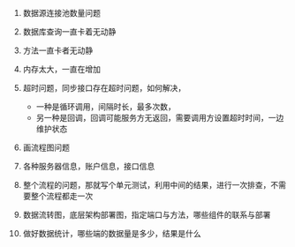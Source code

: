 1. 数据源连接池数量问题
2. 数据库查询一直卡着无动静
3. 方法一直卡者无动静
4. 内存太大，一直在增加

5. 超时问题，同步接口存在超时问题，如何解决，
   - 一种是循环调用，间隔时长，最多次数，
   - 另一种是回调，回调可能服务方无返回，需要调用方设置超时时间，一边维护状态
  
6. 画流程图问题
7. 各种服务器信息，账户信息，接口信息
8. 整个流程的问题，那就写个单元测试，利用中间的结果，进行一次排查，不需要整个流程都走一次
9. 数据流转图，底层架构部署图，指定端口与方法，哪些组件的联系与部署
10. 做好数据统计，哪些端的数据量是多少，结果是什么